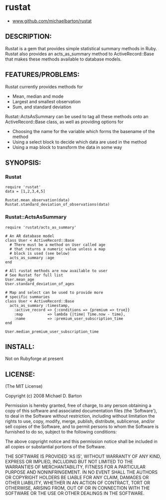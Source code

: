 # rustat

* www.github.com/michaelbarton/rustat

## DESCRIPTION:

Rustat is a gem that provides simple statistical summary methods in Ruby. Rustat also provides an acts_as_summary method to ActiveRecord::Base that makes these methods available to database models.

## FEATURES/PROBLEMS:

Rustat currently provides methods for
 * Mean, median and mode
 * Largest and smallest observation
 * Sum, and standard deviation

Rustat::ActsAsSummary can be used to tag all these methods onto an ActiveRecord::Base class, as well as providing options for
 * Choosing the name for the variable which forms the basename of the method
 * Using a select block to decide which data are used in the method
 * Using a map block to transform the data in some way

## SYNOPSIS:

### Rustat

    require 'rustat'
    data = [1,2,3,4,5]

    Rustat.mean_observation(data)
    Rustat.standard_deviation_of_observations(data)

### Rustat::ActsAsSummary

    require 'rustat/acts_as_summary'

    # An AR database model
    class User < ActiveRecord::Base
      # There must be a method on User called age
      # that returns a numeric value unless a map
      # block is used (see below)
      acts_as_summary :age
    end

    # All rustat methods are now available to user
    # See Rustat for full list
    User.mean_age
    User.standard_deviation_of_ages

    # Map and select can be used to provide more 
    # specific summaries
    class User < ActiveRecord::Base
      acts_as_summary :timestamp,
        :active_record => {:conditions => {premium => true}}
        :map           => lambda {|time| Time.now - time},
        :name          => :premium_user_subscription_time
    end

    User.median_premium_user_subscription_time

## INSTALL:

Not on Rubyforge at present

## LICENSE:

(The MIT License)

Copyright (c) 2008 Michael D. Barton

Permission is hereby granted, free of charge, to any person obtaining
a copy of this software and associated documentation files (the
'Software'), to deal in the Software without restriction, including
without limitation the rights to use, copy, modify, merge, publish,
distribute, sublicense, and/or sell copies of the Software, and to
permit persons to whom the Software is furnished to do so, subject to
the following conditions:

The above copyright notice and this permission notice shall be
included in all copies or substantial portions of the Software.

THE SOFTWARE IS PROVIDED 'AS IS', WITHOUT WARRANTY OF ANY KIND,
EXPRESS OR IMPLIED, INCLUDING BUT NOT LIMITED TO THE WARRANTIES OF
MERCHANTABILITY, FITNESS FOR A PARTICULAR PURPOSE AND NONINFRINGEMENT.
IN NO EVENT SHALL THE AUTHORS OR COPYRIGHT HOLDERS BE LIABLE FOR ANY
CLAIM, DAMAGES OR OTHER LIABILITY, WHETHER IN AN ACTION OF CONTRACT,
TORT OR OTHERWISE, ARISING FROM, OUT OF OR IN CONNECTION WITH THE
SOFTWARE OR THE USE OR OTHER DEALINGS IN THE SOFTWARE.

